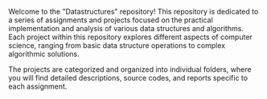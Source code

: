 Welcome to the "Datastructures" repository! This repository is dedicated to a series of assignments and projects focused on the practical implementation and analysis of various data structures and algorithms. Each project within this repository explores different aspects of computer science, ranging from basic data structure operations to complex algorithmic solutions.

The projects are categorized and organized into individual folders, where you will find detailed descriptions, source codes, and reports specific to each assignment. 
